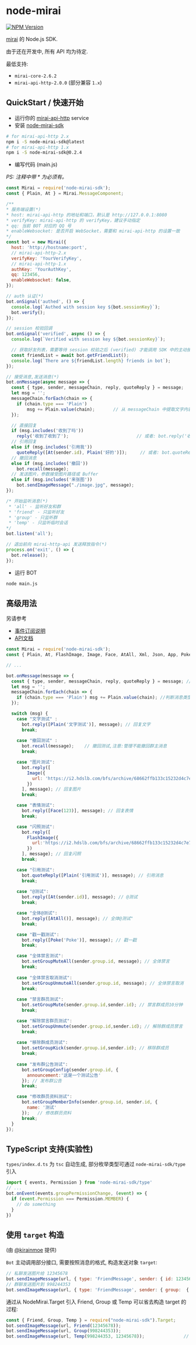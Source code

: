 # node-mirai

[![NPM Version](https://img.shields.io/npm/v/node-mirai-sdk)](https://www.npmjs.com/package/node-mirai-sdk)

[mirai](https://github.com/mamoe/mirai) 的 Node.js SDK.

由于还在开发中, 所有 API 均为待定.

最低支持:

- `mirai-core-2.6.2`
- `mirai-api-http-2.0.0` (部分兼容 `1.x`)

## QuickStart / 快速开始

- 运行你的 [mirai-api-http](https://github.com/project-mirai/mirai-api-http) service
- 安装 [node-mirai-sdk](https://www.npmjs.com/package/node-mirai-sdk)

```bash
# for mirai-api-http 2.x
npm i -S node-mirai-sdk@latest
# for mirai-api-http 1.x
npm i -S node-mirai-sdk@0.2.4
```

- 编写代码 (main.js)

*PS: 注释中带 \* 为必须有。*

```javascript
const Mirai = require('node-mirai-sdk');
const { Plain, At } = Mirai.MessageComponent;

/**
* 服务端设置(*)
* host: mirai-api-http 的地址和端口，默认是 http://127.0.0.1:8080
* verifyKey: mirai-api-http 的 verifyKey，建议手动指定
* qq: 当前 BOT 对应的 QQ 号
* enableWebsocket: 是否开启 WebSocket，需要和 mirai-api-http 的设置一致
*/
const bot = new Mirai({
  host: 'http://hostname:port',
  // mirai-api-http-2.x
  verifyKey: 'YourVerifyKey',
  // mirai-api-http-1.x
  authKey: 'YourAuthKey',
  qq: 123456,
  enableWebsocket: false,
});

// auth 认证(*)
bot.onSignal('authed', () => {
  console.log(`Authed with session key ${bot.sessionKey}`);
  bot.verify();
});

// session 校验回调
bot.onSignal('verified', async () => {
  console.log(`Verified with session key ${bot.sessionKey}`);

  // 获取好友列表，需要等待 session 校验之后 (verified) 才能调用 SDK 中的主动接口
  const friendList = await bot.getFriendList();
  console.log(`There are ${friendList.length} friends in bot`);
});

// 接受消息,发送消息(*)
bot.onMessage(async message => {
  const { type, sender, messageChain, reply, quoteReply } = message;
  let msg = '';
  messageChain.forEach(chain => {
    if (chain.type === 'Plain')
        msg += Plain.value(chain);       // 从 messageChain 中提取文字内容
  });

  // 直接回复
  if (msg.includes('收到了吗'))
    reply('收到了收到了');                          // 或者: bot.reply('收到了收到了', message)
  // 引用回复
  else if (msg.includes('引用我'))
    quoteReply([At(sender.id), Plain('好的')]);     // 或者: bot.quoteReply(messageChain, message)
  // 撤回消息
  else if (msg.includes('撤回'))
    bot.recall(message);
  // 发送图片，参数接受图片路径或 Buffer
  else if (msg.includes('来张图'))
    bot.sendImageMessage("./image.jpg", message);
});

/* 开始监听消息(*)
 * 'all' - 监听好友和群
 * 'friend' - 只监听好友
 * 'group' - 只监听群
 * 'temp' - 只监听临时会话
*/
bot.listen('all');

// 退出前向 mirai-http-api 发送释放指令(*)
process.on('exit', () => {
  bot.release();
});
```

- 运行 BOT

```bash
node main.js
```

## 高级用法

另请参考

- [事件订阅说明](https://github.com/RedBeanN/node-mirai/blob/master/event.md)
- [API文档](https://redbean.tech/node-mirai-sdk)

```javascript
const Mirai = require('node-mirai-sdk');
const { Plain, At, FlashImage, Image, Face, AtAll, Xml, Json, App, Poke } = Mirai.MessageComponent;

// ...

bot.onMessage(message => {
  const { type, sender, messageChain, reply, quoteReply } = message; //接受其他消息,进行提取关键消息
  let msg = ''; 
  messageChain.forEach(chain => {
    if (chain.type === 'Plain') msg += Plain.value(chain); //判断消息类型是不是文字
  });

  switch (msg) {
    case "文字测试" :
      bot.reply([Plain('文字测试')], message); // 回复文字
      break;
    
    case "撤回测试" :
      bot.recall(message);    // 撤回测试,注意:管理不能撤回群主消息
      break;

    case "图片测试":
      bot.reply([
        Image({
          url: 'https://i2.hdslb.com/bfs/archive/68662ffb133c15232d4c7e763c43e07bccc98ccb.jpg'
        })
      ], message); // 回复图片
      break;

    case "表情测试":
      bot.reply([Face(123)], message); // 回复表情
      break;

    case "闪照测试":
      bot.reply([
        FlashImage({
          url:'https://i2.hdslb.com/bfs/archive/68662ffb133c15232d4c7e763c43e07bccc98ccb.jpg'
        })
      ], message); // 回复闪照
      break;

    case "引用测试":
      bot.quoteReply([Plain('引用测试')], message); // 引用消息
      break;
    
    case "@测试":
      bot.reply([At(sender.id)], message); // @测试
      break;

    case "全体@测试":
      bot.reply([AtAll()], message); // 全体@测试"
      break;

    case "戳一戳测试":
      bot.reply([Poke('Poke')], message); // 戳一戳
      break;

    case "全体禁言测试":
      bot.setGroupMuteAll(sender.group.id, message); // 全体禁言
      break;
      
    case "全体禁言取消测试":
      bot.setGroupUnmuteAll(sender.group.id, message); // 全体禁言取消
      break;
    
    case "禁言群员测试":
      bot.setGroupMute(sender.group.id,sender.id); // 禁言群成员10分钟
      break;

    case "解除禁言群员测试":
      bot.setGroupUnmute(sender.group.id,sender.id); // 解除群成员禁言
      break;
    
    case "移除群成员测试":
      bot.setGroupKick(sender.group.id,sender.id); // 移除群成员
      break;
    
    case "发布群公告测试":
      bot.setGroupConfig(sender.group.id, {
        announcement:'这是一个测试公告'
      }); // 发布群公告
      break;

    case "修改群员资料测试":
      bot.setGroupMemberInfo(sender.group.id, sender.id, {
        name: '测试'
      });   // 修改群员资料
      break;
  }
});

```

## TypeScript 支持(实验性)

`types/index.d.ts` 为 `tsc` 自动生成, 部分枚举类型可通过 `node-mirai-sdk/type` 引入

``` typescript
import { events, Permission } from 'node-mirai-sdk/type'
// ...
bot.onEvent(events.groupPermissionChange, (event) => {
  if (event.Permission === Permission.MEMBER) {
    // do something
  }
})

```

## 使用 `target` 构造

(由 [@kirainmoe](https://github.com/kirainmoe) 提供)

`Bot` 主动调用部分接口, 需要按照消息的格式, 构造发送对象 `target`:

```javascript
// 私聊发送图片给 12345678
bot.sendImageMessage(url, { type: 'FriendMessage', sender: { id: 12345678 } });
// 群聊发送图片到 998244353
bot.sendImageMessage(url, { type: 'FriendMessage', sender: { group:  { id: 998244353 } } });

```

通过从 NodeMirai.Target 引入 Friend, Group 或 Temp 可以省去构造 target 的过程:

```javascript
const { Friend, Group, Temp } = require("node-mirai-sdk").Target;
bot.sendImageMessage(url, Friend(12345678));
bot.sendImageMessage(url, Group(998244353));
bot.sendImageMessage(url, Temp(998244353, 12345678));               // 给群号为 998244353 的用户 12345678 发送临时消息图片

```
